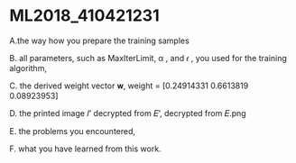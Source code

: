 # ML2018_410421231
A.the way how you prepare the training samples

B.	all parameters, such as MaxIterLimit, α , and 𝜖 , you used for the training algorithm,

C.	the derived weight vector 𝐰,
  weight =  [0.24914331 0.6613819  0.08923953]

D.	the printed image 𝐼’ decrypted from 𝐸’,
  decrypted from 𝐸.png

E.	the problems you encountered,

F.	what you have learned from this work.
